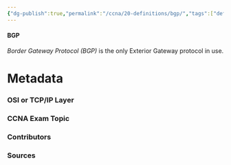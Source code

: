 ```yaml
---
{"dg-publish":true,"permalink":"/ccna/20-definitions/bgp/","tags":["defs_ccna"],"created":"2023-11-05T10:55:11.000-08:00","updated":"2023-11-08T13:27:49.000-08:00"}
---
```


#### BGP
*Border Gateway Protocol (BGP)* is the only Exterior Gateway protocol in use.

# Metadata
### OSI or TCP/IP Layer

### CCNA Exam Topic

### Contributors

### Sources

